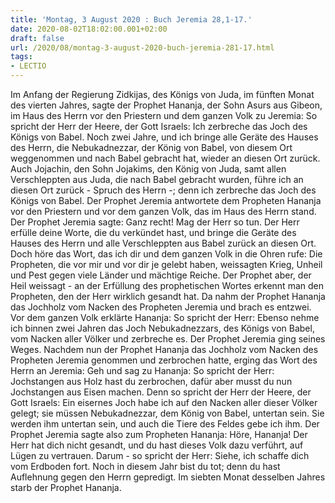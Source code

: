 ```yaml
---
title: 'Montag, 3 August 2020 : Buch Jeremia 28,1-17.'
date: 2020-08-02T18:02:00.001+02:00
draft: false
url: /2020/08/montag-3-august-2020-buch-jeremia-281-17.html
tags: 
- LECTIO
---
```


Im Anfang der Regierung Zidkijas, des Königs von Juda, im fünften Monat des vierten Jahres, sagte der Prophet Hananja, der Sohn Asurs aus Gibeon, im Haus des Herrn vor den Priestern und dem ganzen Volk zu Jeremia: So spricht der Herr der Heere, der Gott Israels: Ich zerbreche das Joch des Königs von Babel. Noch zwei Jahre, und ich bringe alle Geräte des Hauses des Herrn, die Nebukadnezzar, der König von Babel, von diesem Ort weggenommen und nach Babel gebracht hat, wieder an diesen Ort zurück. Auch Jojachin, den Sohn Jojakims, den König von Juda, samt allen Verschleppten aus Juda, die nach Babel gebracht wurden, führe ich an diesen Ort zurück - Spruch des Herrn -; denn ich zerbreche das Joch des Königs von Babel. Der Prophet Jeremia antwortete dem Propheten Hananja vor den Priestern und vor dem ganzen Volk, das im Haus des Herrn stand. Der Prophet Jeremia sagte: Ganz recht! Mag der Herr so tun. Der Herr erfülle deine Worte, die du verkündet hast, und bringe die Geräte des Hauses des Herrn und alle Verschleppten aus Babel zurück an diesen Ort. Doch höre das Wort, das ich dir und dem ganzen Volk in die Ohren rufe: Die Propheten, die vor mir und vor dir je gelebt haben, weissagten Krieg, Unheil und Pest gegen viele Länder und mächtige Reiche. Der Prophet aber, der Heil weissagt - an der Erfüllung des prophetischen Wortes erkennt man den Propheten, den der Herr wirklich gesandt hat. Da nahm der Prophet Hananja das Jochholz vom Nacken des Propheten Jeremia und brach es entzwei. Vor dem ganzen Volk erklärte Hananja: So spricht der Herr: Ebenso nehme ich binnen zwei Jahren das Joch Nebukadnezzars, des Königs von Babel, vom Nacken aller Völker und zerbreche es. Der Prophet Jeremia ging seines Weges. Nachdem nun der Prophet Hananja das Jochholz vom Nacken des Propheten Jeremia genommen und zerbrochen hatte, erging das Wort des Herrn an Jeremia: Geh und sag zu Hananja: So spricht der Herr: Jochstangen aus Holz hast du zerbrochen, dafür aber musst du nun Jochstangen aus Eisen machen. Denn so spricht der Herr der Heere, der Gott Israels: Ein eisernes Joch habe ich auf den Nacken aller dieser Völker gelegt; sie müssen Nebukadnezzar, dem König von Babel, untertan sein. Sie werden ihm untertan sein, und auch die Tiere des Feldes gebe ich ihm. Der Prophet Jeremia sagte also zum Propheten Hananja: Höre, Hananja! Der Herr hat dich nicht gesandt, und du hast dieses Volk dazu verführt, auf Lügen zu vertrauen. Darum - so spricht der Herr: Siehe, ich schaffe dich vom Erdboden fort. Noch in diesem Jahr bist du tot; denn du hast Auflehnung gegen den Herrn gepredigt. Im siebten Monat desselben Jahres starb der Prophet Hananja.